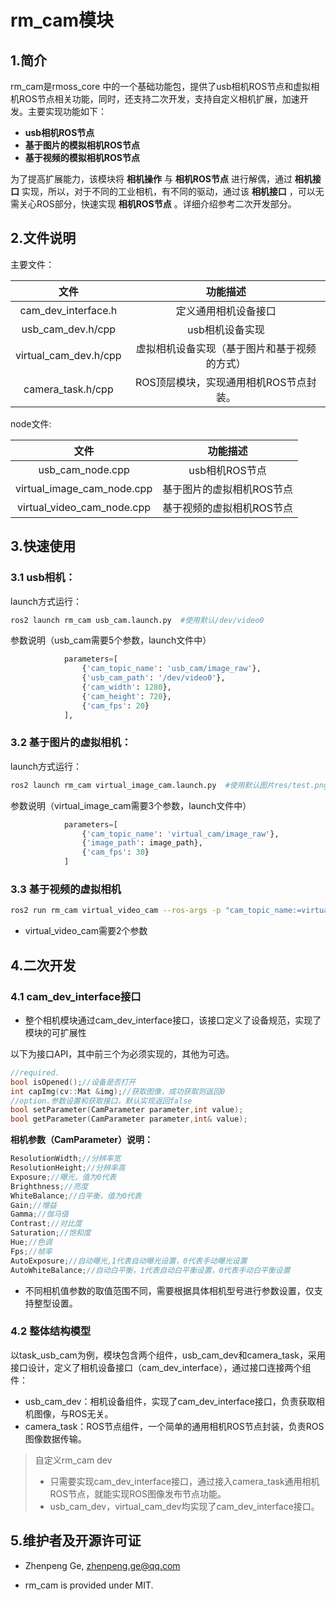 # rm_cam模块

## 1.简介

rm_cam是rmoss_core 中的一个基础功能包，提供了usb相机ROS节点和虚拟相机ROS节点相关功能，同时，还支持二次开发，支持自定义相机扩展，加速开发。主要实现功能如下：

- **usb相机ROS节点**
- **基于图片的模拟相机ROS节点**
- **基于视频的模拟相机ROS节点**

为了提高扩展能力，该模块将 **相机操作** 与 **相机ROS节点** 进行解偶，通过 **相机接口** 实现，所以，对于不同的工业相机，有不同的驱动，通过该 **相机接口** ，可以无需关心ROS部分，快速实现 **相机ROS节点** 。详细介绍参考二次开发部分。

## 2.文件说明

主要文件：

|         文件          |                   功能描述                   |
| :-------------------: | :------------------------------------------: |
|  cam_dev_interface.h  |             定义通用相机设备接口             |
|   usb_cam_dev.h/cpp   |               usb相机设备实现                |
| virtual_cam_dev.h/cpp | 虚拟相机设备实现（基于图片和基于视频的方式） |
|   camera_task.h/cpp   |    ROS顶层模块，实现通用相机ROS节点封装。    |

node文件:

|            文件            |         功能描述          |
| :------------------------: | :-----------------------: |
|      usb_cam_node.cpp      |      usb相机ROS节点       |
| virtual_image_cam_node.cpp | 基于图片的虚拟相机ROS节点 |
| virtual_video_cam_node.cpp | 基于视频的虚拟相机ROS节点 |

## 3.快速使用

### 3.1 usb相机：

launch方式运行：

```bash
ros2 launch rm_cam usb_cam.launch.py  #使用默认/dev/video0
```

参数说明（usb_cam需要5个参数，launch文件中）

```python
            parameters=[
                {'cam_topic_name': 'usb_cam/image_raw'},
                {'usb_cam_path': '/dev/video0'},
                {'cam_width': 1280},
                {'cam_height': 720},
                {'cam_fps': 20}
            ],
```

### 3.2 基于图片的虚拟相机：

launch方式运行：

```bash
ros2 launch rm_cam virtual_image_cam.launch.py  #使用默认图片res/test.png
```

参数说明（virtual_image_cam需要3个参数，launch文件中）

```python
            parameters=[
                {'cam_topic_name': 'virtual_cam/image_raw'},
                {'image_path': image_path},
                {'cam_fps': 30}
            ]
```

### 3.3 基于视频的虚拟相机

```bash
ros2 run rm_cam virtual_video_cam --ros-args -p "cam_topic_name:=virtual_cam/image_raw" -p "image_path:=/home/ubuntu/test.avi"
```

* virtual_video_cam需要2个参数

## 4.二次开发

### 4.1 cam_dev_interface接口

* 整个相机模块通过cam_dev_interface接口，该接口定义了设备规范，实现了模块的可扩展性

以下为接口API，其中前三个为必须实现的，其他为可选。

```c++
//required.
bool isOpened();//设备是否打开
int capImg(cv::Mat &img);//获取图像，成功获取则返回0
//option.参数设置和获取接口，默认实现返回false
bool setParameter(CamParameter parameter,int value);
bool getParameter(CamParameter parameter,int& value);
```

__相机参数（CamParameter）说明：__

```c++
ResolutionWidth;//分辨率宽
ResolutionHeight;//分辨率高
Exposure;//曝光，值为0代表
Brighthness;//亮度
WhiteBalance;//白平衡，值为0代表
Gain;//增益
Gamma;//伽马值
Contrast;//对比度
Saturation;//饱和度
Hue;//色调
Fps;//帧率
AutoExposure;//自动曝光,1代表自动曝光设置，0代表手动曝光设置
AutoWhiteBalance;//自动白平衡，1代表自动白平衡设置，0代表手动白平衡设置
```

- 不同相机值参数的取值范围不同，需要根据具体相机型号进行参数设置，仅支持整型设置。

### 4.2  整体结构模型

以task_usb_cam为例，模块包含两个组件，usb_cam_dev和camera_task，采用接口设计，定义了相机设备接口（cam_dev_interface），通过接口连接两个组件：

- usb_cam_dev：相机设备组件，实现了cam_dev_interface接口，负责获取相机图像，与ROS无关。
- camera_task：ROS节点组件，一个简单的通用相机ROS节点封装，负责ROS图像数据传输。

> 自定义rm_cam dev
>
> * 只需要实现cam_dev_interface接口，通过接入camera_task通用相机ROS节点，就能实现ROS图像发布节点功能。
> * usb_cam_dev，virtual_cam_dev均实现了cam_dev_interface接口。

## 5.维护者及开源许可证

* Zhenpeng Ge,  zhenpeng.ge@qq.com

* rm_cam is provided under MIT.

